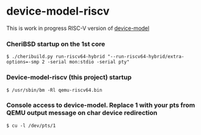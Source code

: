 # device-model-riscv

This is work in progress RISC-V version of [device-model](https://github.com/CTSRD-CHERI/device-model)

### CheriBSD startup on the 1st core
	$ ./cheribuild.py run-riscv64-hybrid "--run-riscv64-hybrid/extra-options=-smp 2 -serial mon:stdio -serial pty"

### Device-model-riscv (this project) startup
	$ /usr/sbin/bm -Rl qemu-riscv64.bin

### Console access to device-model. Replace 1 with your pts from QEMU output message on char device redirection
	$ cu -l /dev/pts/1
